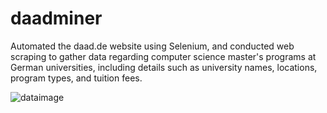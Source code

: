 # daadminer
Automated the daad.de website using Selenium, and conducted web scraping to gather data regarding computer science master's programs at German universities, including details such as university names, locations, program types, and tuition fees.

![dataimage](https://github.com/haseebcheema/daadminer/assets/88078231/32a5b534-7660-4345-bf0d-0df70962a564)

